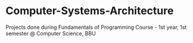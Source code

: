 # Computer-Systems-Architecture
Projects done during Fundamentals of Programming Course - 1st year, 1st semester @ Computer Science, BBU
